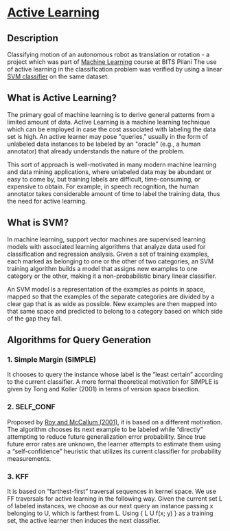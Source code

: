 # [Active Learning](https://en.wikipedia.org/wiki/Active_learning_(machine_learning))

## Description
Classifying motion of an autonomous robot as translation or rotation - a project which was part of [Machine Learning](https://en.wikipedia.org/wiki/Machine_learning) course at BITS Pilani
The use of active learning in the classification problem was verified by using a linear [SVM classifier](https://en.wikipedia.org/wiki/Support_vector_machine#Linear_SVM) on the same dataset.

## What is Active Learning?
The primary goal of machine learning is to derive general patterns from a limited amount of data. Active Learning is a machine learning technique which can be employed in case the cost associated with labeling the data set is high. An active learner may pose "queries," usually in the form of unlabeled data instances to be labeled by an "oracle" (e.g., a human annotator) that already understands the nature of the problem.

This sort of approach is well-motivated in many modern machine learning and data mining applications, where unlabeled data may be abundant or easy to come by, but training labels are difficult, time-consuming, or expensive to obtain.
For example, in speech recognition, the human annotator takes considerable amount of time to label the training data, thus the need for active learning.

## What is SVM?
In machine learning, support vector machines are supervised learning models with associated learning algorithms that analyze data used for classification and regression analysis. Given a set of training examples, each marked as belonging to one or the other of two categories, an SVM training algorithm builds a model that assigns new examples to one category or the other, making it a non-probabilistic binary linear classifier. 

An SVM model is a representation of the examples as points in space, mapped so that the examples of the separate categories are divided by a clear gap that is as wide as possible. New examples are then mapped into that same space and predicted to belong to a category based on which side of the gap they fall.

## Algorithms for Query Generation

### 1.	Simple Margin (SIMPLE)
It chooses to query the instance whose label is the “least certain”  according to the current classifier. A more formal theoretical motivation for SIMPLE is given by Tong and Koller (2001) in terms of version space bisection.


### 2.	SELF_CONF
Proposed by [Roy and McCallum (2001)](http://www.jmlr.org/papers/volume5/baram04a/baram04a.pdf), it is based on a different motivation. The algorithm chooses its next example to be labeled while “directly” attempting to reduce future generalization error probability. Since true future error rates are unknown, the learner attempts to estimate them using a “self-confidence” heuristic that utilizes its current classifier for probability measurements.


### 3. KFF
It is based on “farthest-first” traversal sequences in kernel space. We use FF traversals for active learning in the following way. Given the current set L of labeled instances, we choose as our next query an instance passing x belonging to U, which is farthest from L. Using { L U f(x; y) } as a training set, the active learner then induces the next classifier.


